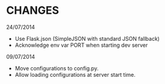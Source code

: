 CHANGES
=====

24/07/2014

 * Use Flask.json (SimpleJSON with standard JSON fallback)
 * Acknowledge env var PORT when starting dev server

09/07/2014

 * Move configurations to config.py.
 * Allow loading configurations at server start time.
